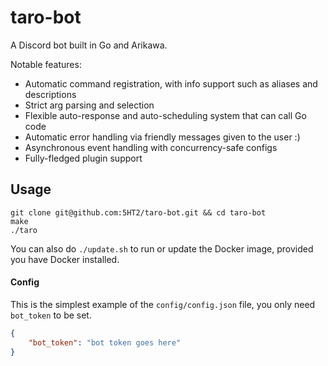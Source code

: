# taro-bot

A Discord bot built in Go and Arikawa.

Notable features:
- Automatic command registration, with info support such as aliases and descriptions
- Strict arg parsing and selection
- Flexible auto-response and auto-scheduling system that can call Go code
- Automatic error handling via friendly messages given to the user :)
- Asynchronous event handling with concurrency-safe configs
- Fully-fledged plugin support

## Usage

```
git clone git@github.com:5HT2/taro-bot.git && cd taro-bot
make
./taro
```

You can also do `./update.sh` to run or update the Docker image, provided you have Docker installed.

#### Config

This is the simplest example of the `config/config.json` file, you only need `bot_token` to be set.

```json
{
    "bot_token": "bot token goes here"
}
```
